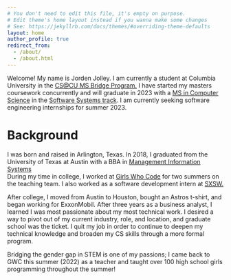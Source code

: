 ```yaml
---
# You don't need to edit this file, it's empty on purpose.
# Edit theme's home layout instead if you wanna make some changes
# See: https://jekyllrb.com/docs/themes/#overriding-theme-defaults
layout: home
author_profile: true
redirect_from: 
  - /about/
  - /about.html
---
```


Welcome! My name is Jorden Jolley. I am currently a student at Columbia University in the [CS@CU MS Bridge Program.](https://www.cs.columbia.edu/ms-bridge/) 
I have started my masters coursework concurrently and will graduate in 2023 with a [MS in Computer Science](https://www.cs.columbia.edu/education/ms/) in the [Software Systems track](https://www.cs.columbia.edu/education/ms/softwareSystems).
I am currently seeking software engineering internships for summer 2023.


Background 
=====
I was born and raised in Arlington, Texas.
In 2018, I graduated from the University of Texas at Austin with a BBA in [Management Information Systems](https://www.mccombs.utexas.edu/faculty-and-research/departments/irom/degree-programs/undergraduate/mis/)
<br>
During my time in college, I worked at [Girls Who Code](https://girlswhocode.com/) for two summers on the teaching team.
I also worked as a software development intern at [SXSW.](https://www.sxsw.com/)
<br>

After college, I moved from Austin to Houston, bought an Astros t-shirt, and began working for ExxonMobil.
After three years as a business analyst, I learned I was most passionate about my most technical work.
I desired a way to pivot out of my current industry, role, and location, and graduate school was the ticket.
I quit my job in order to continue to deepen my technical knowledge and broaden my CS skills through a more formal program.
<br>

Bridging the gender gap in STEM is one of my passions; I came back to GWC this summer (2022) as a teacher and taught over 100 high school girls programming throughout the summer!
<br>
